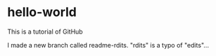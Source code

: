 # hello-world
This is a tutorial of GitHub

I made a new branch called readme-rdits. "rdits" is a typo of "edits"...

